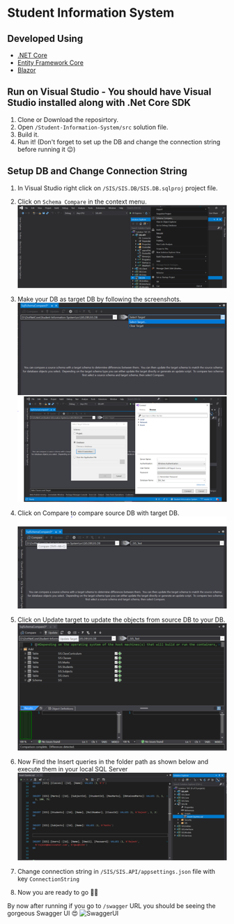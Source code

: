 # Student Information System



## Developed Using 
- [.NET Core](https://www.microsoft.com/net/core/platform)
- [Entity Framework Core](https://docs.microsoft.com/en-us/ef/core/)
- [Blazor](https://dotnet.microsoft.com/apps/aspnet/web-apps/blazor)

## Run on Visual Studio - You should have Visual Studio installed along with .Net Core SDK
  1. Clone or Download the reposirtory.
  2. Open ```/Student-Information-System/src``` solution file.
  3. Build it.
  4. Run it! (Don't forget to set up the DB and change the connection string before running it 😉)
  
## Setup DB and Change Connection String
  1. In Visual Studio right click on ```/SIS/SIS.DB/SIS.DB.sqlproj``` project file.
  2. Click on ```Schema Compare``` in the context menu. 
    ![ContestMenu](SIS_Gallery/Image_1.PNG)
    
  3. Make your DB as target DB by following the screenshots.
    ![ContestMenu](SIS_Gallery/Image_2.PNG)
    ![ContestMenu](SIS_Gallery/Image_3.PNG)
    
  4. Click on Compare to compare source DB with target DB.
    ![ContestMenu](SIS_Gallery/Image_4.PNG)
    
  5. Click on Update target to update the objects from source DB to your DB.
    ![ContestMenu](SIS_Gallery/Image_5.PNG)
    
  6. Now Find the Insert queries in the folder path as shown below and execute them in your local SQL Server
    ![ContestMenu](SIS_Gallery/Image_6.PNG)
    
  7. Change connection string in ```/SIS/SIS.API/appsettings.json``` file with key ```ConnectionString```
  8. Now you are ready to go 🥳🥳
  
  
   By now after running if you go to `/swagger` URL you should be seeing the gorgeous Swagger UI 😍
   ![SwaggerUI](./SIS_Gallery/swagger.gif)
  
